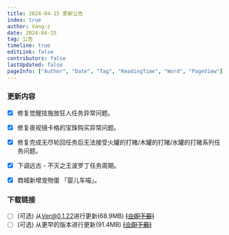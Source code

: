 ```yaml
---
title: 2024-04-15 更新公告
index: true
author: Vang-z
date: 2024-04-15
tag: 公告
timeline: true
editLink: false
contributors: false
lastUpdated: false
pageInfo: ["Author", "Date", "Tag", "ReadingTime", "Word", "PageView"]
---
```


### 更新内容
- [x] 修复<a>觉醒技施放狂人</a>任务异常问题。
- [x] 修复<a>夜视镜卡格的宝珠</a>购买异常问题。
- [x] 修复完成<a>无尽轮回</a>任务后无法接受<a>火罐的打赌/木罐的打赌/水罐的打赌</a>系列任务问题。
- [x] 下调<a>远古 - 不灭之王波罗丁</a>任务周期。
- [x] 商城新增<a>宠物蛋 「婴儿车喵」</a>。


### 下载链接
- [ ] <a>(可选)</a> 从<a>Ver@0.1.22</a>进行更新(68.9MB) ~~[[立即下载]]()~~
- [ ] <a>(可选)</a> 从<a>更早的版本</a>进行更新(91.4MB) ~~[[立即下载]]()~~
